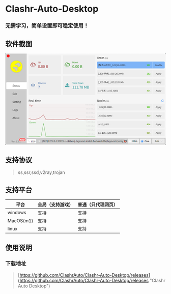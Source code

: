 # Clashr-Auto-Desktop
### 无需学习，简单设置即可稳定使用！

## 软件截图
![Clashr Auto Desktop](https://raw.githubusercontent.com/ClashrAuto/Clashr-Auto-Desktop/master/uploads/logo.png "Clashr Auto Desktop")

## 支持协议
> ss,ssr,ssd,v2ray,trojan

## 支持平台

| 平台    | 全局（支持游戏） | 普通（只代理网页） |
| ------- | ---------------- | ---------- |
| windows | 支持             | 支持       |
| MacOS(m1)   | 支持             | 支持       |
| linux   | 支持             | 支持       |


## 使用说明


### 下载地址
> [https://github.com/ClashrAuto/Clashr-Auto-Desktop/releases](https://github.com/ClashrAuto/Clashr-Auto-Desktop/releases "Clashr Auto Desktop")
